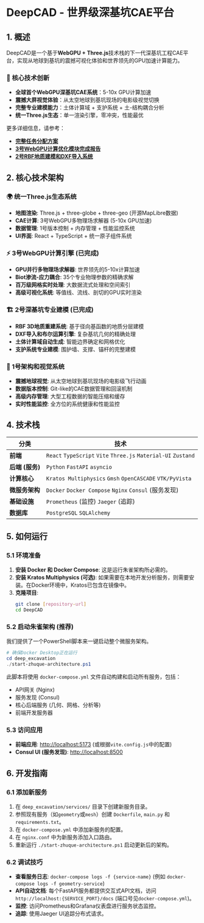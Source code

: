 # DeepCAD - 世界级深基坑CAE平台

## 1. 概述

DeepCAD是一个基于**WebGPU + Three.js**技术栈的下一代深基坑工程CAE平台，实现从地球到基坑的震撼可视化体验和世界领先的GPU加速计算能力。

### 🚀 核心技术创新
- **全球首个WebGPU深基坑CAE系统**：5-10x GPU计算加速
- **震撼大屏视觉体验**：从太空地球到基坑现场的电影级视觉切换
- **完整专业建模能力**：土体计算域 + 支护系统 + 土-结构耦合分析
- **统一Three.js生态**：单一渲染引擎，零冲突，性能最优

更多详细信息，请参考：
- **[完整任务分配方案](./DEEPCAD_TASK_ASSIGNMENT.md)**
- **[3号WebGPU计算优化模块完成报告](已完成世界级成果)**
- **[2号RBF地质建模和DXF导入系统](已完成专业建模)**

## 2. 核心技术架构

### 🌍 统一Three.js生态系统
- **地图渲染**: Three.js + three-globe + three-geo (开源MapLibre数据)
- **CAE计算**: 3号WebGPU多物理场求解器 (5-10x GPU加速)
- **数据管理**: 1号版本控制 + 内存管理 + 性能监控系统
- **UI界面**: React + TypeScript + 统一原子组件系统

### ⚡ 3号WebGPU计算引擎 (已完成)
- **GPU并行多物理场求解器**: 世界领先的5-10x计算加速
- **Biot渗流-应力耦合**: 35个专业物理参数的精确求解
- **百万级网格实时处理**: 大数据流式处理和空间索引
- **高级可视化系统**: 等值线、流线、剖切的GPU实时渲染

### 🏗️ 2号深基坑专业建模 (已完成)
- **RBF 3D地质重建系统**: 基于径向基函数的地质分层建模
- **DXF导入和布尔运算引擎**: 复杂基坑几何的精确处理
- **土体计算域自动生成**: 智能边界确定和网格优化
- **支护系统专业建模**: 围护墙、支撑、锚杆的完整建模

### 🎨 1号架构和视觉系统
- **震撼地球视觉**: 从太空地球到基坑现场的电影级飞行动画
- **数据版本控制**: Git-like的CAE数据管理和回滚机制
- **高级内存管理**: 大型工程数据的智能压缩和缓存
- **实时性能监控**: 全方位的系统健康和性能监控

## 4. 技术栈

| 分类             | 技术                                                         |
| ---------------- | ------------------------------------------------------------ |
| **前端**         | `React` `TypeScript` `Vite` `Three.js` `Material-UI` `Zustand` |
| **后端 (服务)**  | `Python` `FastAPI` `asyncio`                                 |
| **计算核心**     | `Kratos Multiphysics` `Gmsh` `OpenCASCADE` `VTK/PyVista`       |
| **微服务架构**   | `Docker` `Docker Compose` `Nginx` `Consul` (服务发现)        |
| **基础设施**     | `Prometheus` (监控) `Jaeger` (追踪)                          |
| **数据库**       | `PostgreSQL` `SQLAlchemy`                                    |

## 5. 如何运行

### 5.1 环境准备

1.  **安装 Docker 和 Docker Compose**: 这是运行朱雀架构所必需的。
2.  **安装 Kratos Multiphysics (可选)**: 如果需要在本地开发分析服务，则需要安装。在Docker环境中，Kratos已包含在镜像中。
3.  **克隆项目**:
    ```bash
    git clone [repository-url]
    cd DeepCAD
    ```

### 5.2 启动朱雀架构 (推荐)

我们提供了一个PowerShell脚本来一键启动整个微服务架构。

```powershell
# 确保Docker Desktop正在运行
cd deep_excavation
./start-zhuque-architecture.ps1
```

此脚本将使用 `docker-compose.yml` 文件自动构建和启动所有服务，包括：
- API网关 (Nginx)
- 服务发现 (Consul)
- 核心后端服务 (几何、网格、分析等)
- 前端开发服务器

### 5.3 访问应用

- **前端应用**: [http://localhost:5173](http://localhost:5173) (或根据`vite.config.js`中的配置)
- **Consul UI (服务发现)**: [http://localhost:8500](http://localhost:8500)

## 6. 开发指南

### 6.1 添加新服务

1. 在 `deep_excavation/services/` 目录下创建新服务目录。
2. 参照现有服务（如`geometry`或`mesh`）创建 `Dockerfile`, `main.py` 和 `requirements.txt`。
3. 在 `docker-compose.yml` 中添加新服务的配置。
4. 在 `nginx.conf` 中为新服务添加入口路由。
5. 重新运行 `./start-zhuque-architecture.ps1` 启动更新后的架构。

### 6.2 调试技巧

- **查看服务日志**: `docker-compose logs -f {service-name}` (例如 `docker-compose logs -f geometry-service`)
- **API自动文档**: 每个FastAPI服务都提供交互式API文档，访问 `http://localhost:{SERVICE_PORT}/docs` (端口号见`docker-compose.yml`)。
- **监控**: 访问Prometheus和Grafana仪表盘进行服务状态监控。
- **追踪**: 使用Jaeger UI追踪分布式请求。 